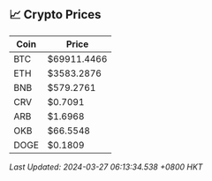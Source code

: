 ## 📈 Crypto Prices

| Coin | Price |
| ---- | ----- |
| BTC | $69911.4466 |
| ETH | $3583.2876 |
| BNB | $579.2761 |
| CRV | $0.7091 |
| ARB | $1.6968 |
| OKB | $66.5548 |
| DOGE | $0.1809 |

_Last Updated: 2024-03-27 06:13:34.538 +0800 HKT_
